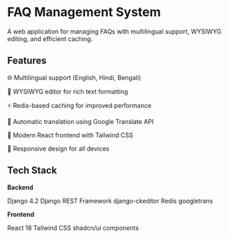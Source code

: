 # FAQ Management System

 A web application for managing FAQs with multilingual support, WYSIWYG editing, and efficient caching.
 
 ## Features

🌐 Multilingual support (English, Hindi, Bengali)

📝 WYSIWYG editor for rich text formatting

⚡ Redis-based caching for improved performance

🔄 Automatic translation using Google Translate API

🎨 Modern React frontend with Tailwind CSS

📱 Responsive design for all devices

## Tech Stack
**Backend**

Django 4.2
Django REST Framework
django-ckeditor
Redis
googletrans

**Frontend**

React 18
Tailwind CSS
shadcn/ui components
